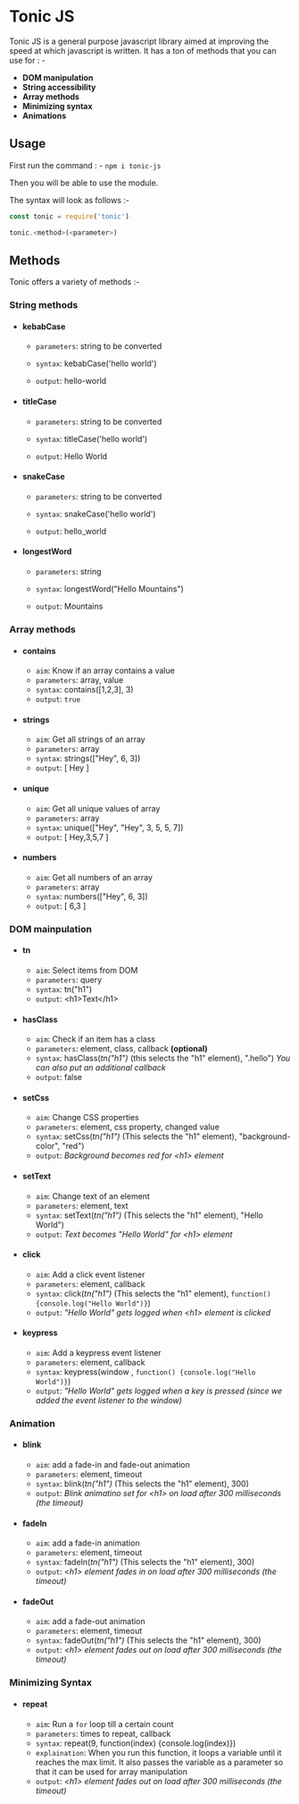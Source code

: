 # Tonic JS

Tonic JS is a general purpose javascript library aimed at improving the speed at which javascript is written. It has a ton of methods that you can use for : -

- **DOM manipulation**
- **String accessibility**
- **Array methods**
- **Minimizing syntax**
- **Animations**

## Usage

First run the command : -
`npm i tonic-js`

Then you will be able to use the module.

The syntax will look as follows :-

```javascript
const tonic = require('tonic')

tonic.<method>(<parameter>)

```

## Methods

Tonic offers a variety of methods :-

### String methods

- #### kebabCase

  - `parameters`: string to be converted

  - `syntax`: kebabCase('hello world')

  - `output`: hello-world

- #### titleCase

  - `parameters`: string to be converted

  - `syntax`: titleCase('hello world')

  - `output`: Hello World

- #### snakeCase

  - `parameters`: string to be converted

  - `syntax`: snakeCase('hello world')

  - `output`: hello_world

- #### longestWord

  - `parameters`: string 

  - `syntax`: longestWord("Hello Mountains")

  - `output`: Mountains

### Array methods

- #### contains

  - `aim`: Know if an array contains a value
  - `parameters`: array, value
  - `syntax`: contains([1,2,3], 3)
  - `output`: `true`

- #### strings

  - `aim`: Get all strings of an array
  - `parameters`: array
  - `syntax`: strings(["Hey", 6, 3])
  - `output`: [ Hey ]

- #### unique

  - `aim`: Get all unique values of array
  - `parameters`: array
  - `syntax`: unique(["Hey", "Hey", 3, 5, 5, 7])
  - `output`: [ Hey,3,5,7 ]

- #### numbers
  - `aim`: Get all numbers of an array
  - `parameters`: array
  - `syntax`: numbers(["Hey", 6, 3])
  - `output`: [ 6,3 ]

### DOM mainpulation

- #### tn

  - `aim`: Select items from DOM
  - `parameters`: query
  - `syntax`: tn("h1")
  - `output`: \<h1>Text\</h1>

- #### hasClass

  - `aim`: Check if an item has a class
  - `parameters`: element, class, callback **(optional)**
  - `syntax`: hasClass(_tn("h1")_ (this selects the "h1" element), ".hello") _You can also put an additional callback_
  - `output`: false

- #### setCss

  - `aim`: Change CSS properties
  - `parameters`: element, css property, changed value
  - `syntax`: setCss(_tn("h1")_ (This selects the "h1" element), "background-color", "red")
  - `output`: _Background becomes red for \<h1> element_

- #### setText

  - `aim`: Change text of an element
  - `parameters`: element, text
  - `syntax`: setText(_tn("h1")_ (This selects the "h1" element), "Hello World")
  - `output`: _Text becomes "Hello World" for \<h1> element_

- #### click

  - `aim`: Add a click event listener
  - `parameters`: element, callback
  - `syntax`: click(_tn("h1")_ (This selects the "h1" element), `function() {console.log("Hello World")}`)
  - `output`: _"Hello World" gets logged when \<h1> element is clicked_

- #### keypress
  - `aim`: Add a keypress event listener
  - `parameters`: element, callback
  - `syntax`: keypress(window , `function() {console.log("Hello World")}`)
  - `output`: _"Hello World" gets logged when a key is pressed (since we added the event listener to the window)_

### Animation

- #### blink

  - `aim`: add a fade-in and fade-out animation
  - `parameters`: element, timeout
  - `syntax`: blink(_tn("h1")_ (This selects the "h1" element), 300)
  - `output`: _Blink animatino set for \<h1> on load after 300 milliseconds (the timeout)_

- #### fadeIn

  - `aim`: add a fade-in animation
  - `parameters`: element, timeout
  - `syntax`: fadeIn(_tn("h1")_ (This selects the "h1" element), 300)
  - `output`: _\<h1> element fades in on load after 300 milliseconds (the timeout)_

- #### fadeOut
  - `aim`: add a fade-out animation
  - `parameters`: element, timeout
  - `syntax`: fadeOut(_tn("h1")_ (This selects the "h1" element), 300)
  - `output`: _\<h1> element fades out on load after 300 milliseconds (the timeout)_

### Minimizing Syntax

- #### repeat
  - `aim`: Run a `for` loop till a certain count
  - `parameters`: times to repeat, callback
  - `syntax`: repeat(9, function(index) {console.log(index)})
  - `explaination`: When you run this function, it loops a variable until it reaches the max limit. It also passes the variable as a parameter so that it can be used for array manipulation
  - `output`: _\<h1> element fades out on load after 300 milliseconds (the timeout)_
